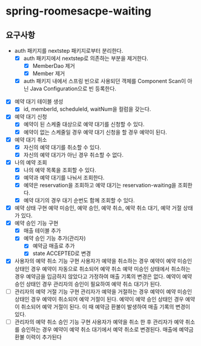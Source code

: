 # spring-roomesacpe-waiting

## 요구사항

- auth 패키지를 nextstep 패키지로부터 분리한다.
    - [x] auth 패키지에서 nextstep로 의존하는 부분을 제거한다.
        - [x] MemberDao 제거
        - [x] Member 제거
    - [x] auth 패키지 내에서 스프링 빈으로 사용되던 객체를 Component Scan이 아닌 Java Configuration으로 빈 등록한다.
- [x] 예약 대기 테이블 생성
    - [x] id, memberId, scheduleId, waitNum을 컬럼을 갖는다.
- [x] 예약 대기 신청
    - [x] 예약이 된 스케줄 대상으로 예약 대기를 신청할 수 있다.
    - [x] 예약이 없는 스케줄일 경우 예약 대기 신청을 할 경우 예약이 된다.
- [x] 예약 대기 취소
    - [x] 자신의 예약 대기를 취소할 수 있다.
    - [x] 자신의 예약 대기가 아닌 경우 취소할 수 없다.
- [x] 나의 예약 조회
    - [x] 나의 예약 목록을 조회할 수 있다.
    - [x] 예약과 예약 대기를 나눠서 조회한다.
    - [x] 예약은 reservation을 조회하고 예약 대기는 reservation-waiting을 조회한다.
    - [x] 예약 대기의 경우 대기 순번도 함께 조회할 수 있다.

- [x] 예약 상태 구현
  예약 미승인, 예약 승인, 예약 취소, 예약 취소 대기, 예약 거절 상태가 있다.
- [x] 예약 승인 기능 구현
    - [x] 매출 테이블 추가
    - [x] 예약 승인 기능 추가(관리자)
        - [x] 예약금 매출로 추가
        - [x] state ACCEPTED로 변경
- [x] 사용자의 예약 취소 기능 구현
  사용자가 예약을 취소하는 경우
  예약이 예약 미승인 상태인 경우 예약이 자동으로 취소되어 예약 취소
  예약 미승인 상태에서 취소하는 경우 예약금을 입금하지 않았다고 가정하여 매출 기록의 변경은 없다.
  예약이 예약 승인 상태인 경우 관리자의 승인이 필요하여 예약 취소 대기가 된다.
- [ ] 관리자의 예약 거절 기능 구현
  관리자가 예약을 거절하는 경우
  예약이 예약 미승인 상태인 경우 예약이 취소되어 예약 거절이 된다.
  예약이 예약 승인 상태인 경우 예약이 취소되어 예약 거절이 된다. 이 때 예약금 환불이 발생하여 매출 기록의 변경이 있다.
- [ ] 관리자의 예약 취소 승인 기능 구현
  사용자가 예약을 취소 한 후 관리자가 예약 취소를 승인하는 경우
  예약이 예약 취소 대기에서 예약 취소로 변경된다.
  매출에 예약금 환불 이력이 추가된다